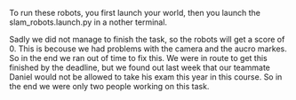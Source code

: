 To run these robots, you first launch your world, then you launch the slam_robots.launch.py in a nother terminal. 

Sadly we did not manage to finish the task, so the robots will get a score of 0. This is becouse we had problems with the camera and the aucro markes.
So in the end we ran out of time to fix this. 
We were in route to get this finished by the deadline, but we found out last week that our teammate Daniel would not be allowed
to take his exam this year in this course. So in the end we were only two people working on this task. 
